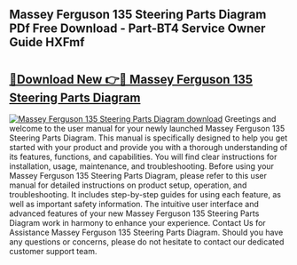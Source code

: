 ## Massey Ferguson 135 Steering Parts Diagram PDf Free Download - Part-BT4 Service Owner Guide HXFmf

# <h2><a href="http://dfo19k.blite.top/?on=Massey+Ferguson+135+Steering+Parts+Diagram">🔗Download New 👉🔴 Massey Ferguson 135 Steering Parts Diagram</a></h2>

[![Massey Ferguson 135 Steering Parts Diagram download](https://i.imgur.com/lujVjoI.png)](http://dfo19k.blite.top/?on=Massey+Ferguson+135+Steering+Parts+Diagram)
Greetings and welcome to the user manual for your newly launched Massey Ferguson 135 Steering Parts Diagram. This manual is specifically designed to help you get started with your product and provide you with a thorough understanding of its features, functions, and capabilities. You will find clear instructions for installation, usage, maintenance, and troubleshooting. Before using your Massey Ferguson 135 Steering Parts Diagram, please refer to this user manual for detailed instructions on product setup, operation, and troubleshooting. It includes step-by-step guides for using each feature, as well as important safety information. The intuitive user interface and advanced features of your new Massey Ferguson 135 Steering Parts Diagram work in harmony to enhance your experience. Contact Us for Assistance Massey Ferguson 135 Steering Parts Diagram. Should you have any questions or concerns, please do not hesitate to contact our dedicated customer support team.
